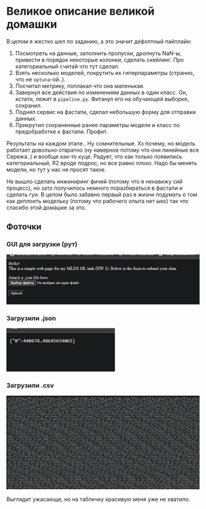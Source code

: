 # Великое описание великой домашки

В целом я жестко шел по заданию, а это значит дефолтный пайплайн:
1. Посмотреть на данные, заполнить пропуски, дропнуть NaN-ы, привести
в порядок некоторые колонки, сделать скейлинг. Про категориальный считай что тут сделал.
2. Взять несколько моделей, покрутить их гиперпараметры (странно,
что не `optuna`-ой..).
3. Посчитал метрику, поплакал что она маленькая.
4. Завернул все действия по изменениям данных в один класс. Он, кстати,
лежит в `pipeline.py`. Фитанул его на обучающей выборке, сохранил.
5. Поднял сервис на фастапи, сделал небольшую форму для отправки данных.
6. Прикрутил сохраненные ранее параметры модели и класс по предобработке к фастапи. Профит.

Результаты на каждом этапе.. Ну сомнительные. Хз почему, но
модель работает довольно отвратно (ну наверное потому что они линейные все Сережа..)
и вообще как-то куце. Радует, что как только появились категориальный, R2 вроде подрос,
но все равно плохо. Надо бы менять модели, но тут у нас не просят такое.

Не вышло сделать инжиниринг фичей (потому что я ненавижу сий процесс), но зато
получилось немного поразбираться в фастапи и сделать гуи. В целом было забавно
первый раз в жизни подумать о том как деплоить модельку (потому что рабочего опыта нет ыех)
так что спасибо этой домашке за это.

## Фоточки

### GUI для загрузки (рут)
![Базированная страничка для загрузки](pics/img.png)

### Загрузили .json
![Жсончик](pics/img_1.png)

### Загрузили .csv

![img.png](pics/img_2.png)

Выглядит ужасающе, но на табличку красивую меня уже не хватило.